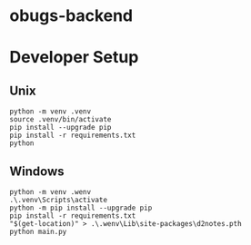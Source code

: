 # obugs-backend

# Developer Setup
## Unix

```
python -m venv .venv
source .venv/bin/activate
pip install --upgrade pip
pip install -r requirements.txt
python 
```

## Windows

```
python -m venv .wenv
.\.venv\Scripts\activate
python -m pip install --upgrade pip
pip install -r requirements.txt
"$(get-location)" > .\.wenv\Lib\site-packages\d2notes.pth
python main.py
```

